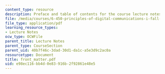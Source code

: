 ```yaml
---
content_type: resource
description: Preface and table of contents for the course lecture notes.
file: /media/courses/6-450-principles-of-digital-communications-i-fall-2006/e98ec116bb4d0e83916b2f92861e48e5_front_matter.pdf
file_type: application/pdf
learning_resource_types:
- Lecture Notes
ocw_type: OCWFile
parent_title: Lecture Notes
parent_type: CourseSection
parent_uid: 40b7f46c-3dad-30d1-da1c-a5e3d9c2ac0a
resourcetype: Document
title: front_matter.pdf
uid: e98ec116-bb4d-0e83-916b-2f92861e48e5
---
```

